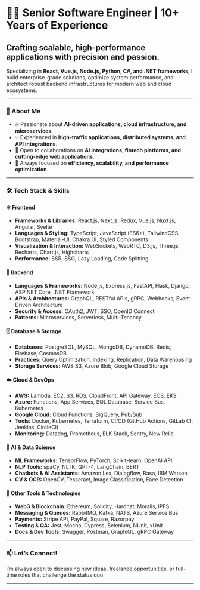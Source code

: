 # 👨‍💻 Senior Software Engineer | 10+ Years of Experience

## Crafting scalable, high-performance applications with precision and passion.

Specializing in **React, Vue.js, Node.js, Python, C#, and .NET frameworks**, I build enterprise-grade solutions, optimize system performance, and architect robust backend infrastructures for modern web and cloud ecosystems.

---

### 🚀 About Me
- 🔥 Passionate about **AI-driven applications, cloud infrastructure, and microservices**.
- 💡 Experienced in **high-traffic applications, distributed systems, and API integrations**.
- 🤝 Open to collaborations on **AI integrations, fintech platforms, and cutting-edge web applications**.
- 🎯 Always focused on **efficiency, scalability, and performance optimization**.

---

### 🛠️ Tech Stack & Skills

#### ⚛️ Frontend
- **Frameworks & Libraries:** React.js, Next.js, Redux, Vue.js, Nuxt.js, Angular, Svelte
- **Languages & Styling:** TypeScript, JavaScript (ES6+), TailwindCSS, Bootstrap, Material-UI, Chakra UI, Styled Components
- **Visualization & Interaction:** WebSockets, WebRTC, D3.js, Three.js, Recharts, Chart.js, Highcharts
- **Performance:** SSR, SSG, Lazy Loading, Code Splitting

#### 🔧 Backend
- **Languages & Frameworks:** Node.js, Express.js, FastAPI, Flask, Django, ASP.NET Core, .NET Framework
- **APIs & Architectures:** GraphQL, RESTful APIs, gRPC, Webhooks, Event-Driven Architecture
- **Security & Access:** OAuth2, JWT, SSO, OpenID Connect
- **Patterns:** Microservices, Serverless, Multi-Tenancy

#### 🗄️ Database & Storage
- **Databases:** PostgreSQL, MySQL, MongoDB, DynamoDB, Redis, Firebase, CosmosDB
- **Practices:** Query Optimization, Indexing, Replication, Data Warehousing
- **Storage Services:** AWS S3, Azure Blob, Google Cloud Storage

#### ☁️ Cloud & DevOps
- **AWS:** Lambda, EC2, S3, RDS, CloudFront, API Gateway, ECS, EKS
- **Azure:** Functions, App Services, SQL Database, Service Bus, Kubernetes
- **Google Cloud:** Cloud Functions, BigQuery, Pub/Sub
- **Tools:** Docker, Kubernetes, Terraform, CI/CD (GitHub Actions, GitLab CI, Jenkins, CircleCI)
- **Monitoring:** Datadog, Prometheus, ELK Stack, Sentry, New Relic

#### 🤖 AI & Data Science
- **ML Frameworks:** TensorFlow, PyTorch, Scikit-learn, OpenAI API
- **NLP Tools:** spaCy, NLTK, GPT-4, LangChain, BERT
- **Chatbots & AI Assistants:** Amazon Lex, Dialogflow, Rasa, IBM Watson
- **CV & OCR:** OpenCV, Tesseract, Image Classification, Face Detection

#### 🧰 Other Tools & Technologies
- **Web3 & Blockchain:** Ethereum, Solidity, Hardhat, Moralis, IPFS
- **Messaging & Queues:** RabbitMQ, Kafka, NATS, Azure Service Bus
- **Payments:** Stripe API, PayPal, Square, Razorpay
- **Testing & QA:** Jest, Mocha, Cypress, Selenium, NUnit, xUnit
- **Docs & Dev Tools:** Swagger, Postman, GraphiQL, gRPC Gateway

---

### 📫 Let’s Connect!
I’m always open to discussing new ideas, freelance opportunities, or full-time roles that challenge the status quo.

---
